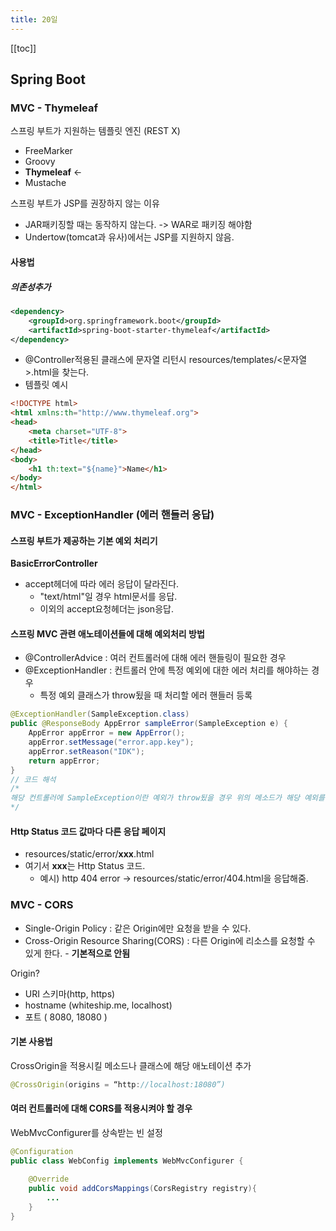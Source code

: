 ```yaml
---
title: 20일
---
```


[[toc]]

## Spring Boot

### MVC - Thymeleaf

스프링 부트가 지원하는 템플릿 엔진 (REST X)
- FreeMarker
- Groovy
- **Thymeleaf** <-
- Mustache

스프링 부트가 JSP를 권장하지 않는 이유
- JAR패키징할 때는 동작하지 않는다. -> WAR로 패키징 해야함
- Undertow(tomcat과 유사)에서는 JSP를 지원하지 않음.

#### 사용법

##### 의존성추가

~~~xml
<dependency>
    <groupId>org.springframework.boot</groupId>
    <artifactId>spring-boot-starter-thymeleaf</artifactId>
</dependency>
~~~

- @Controller적용된 클래스에 문자열 리턴시 resources/templates/\<문자열\>.html을 찾는다.
- 템플릿 예시

~~~html
<!DOCTYPE html>
<html xmlns:th="http://www.thymeleaf.org">
<head>
    <meta charset="UTF-8">
    <title>Title</title>
</head>
<body>
    <h1 th:text="${name}">Name</h1>
</body>
</html>
~~~

### MVC - ExceptionHandler (에러 핸들러 응답)

#### 스프링 부트가 제공하는 기본 예외 처리기

**BasicErrorController**

- accept헤더에 따라 에러 응답이 달라진다.
  - "text/html"일 경우 html문서를 응답.
  - 이외의 accept요청헤더는 json응답.

#### 스프링 MVC 관련 애노테이션들에 대해 예외처리 방법

- @ControllerAdvice : 여러 컨트롤러에 대해 에러 핸들링이 필요한 경우
- @ExceptionHandler : 컨트롤러 안에 특정 예외에 대한 에러 처리를 해야하는 경우
  - 특정 예외 클래스가 throw됬을 때 처리할 에러 핸들러 등록

~~~java
@ExceptionHandler(SampleException.class)
public @ResponseBody AppError sampleError(SampleException e) {
    AppError appError = new AppError();
    appError.setMessage("error.app.key");
    appError.setReason("IDK");
    return appError;
}
// 코드 해석
/*
해당 컨트롤러에 SampleException이란 예외가 throw됬을 경우 위의 메소드가 해당 예외를 받아 AppError객체를 응답으로 리턴
*/
~~~

#### Http Status 코드 값마다 다른 응답 페이지

- resources/static/error/**xxx**.html
- 여기서 **xxx**는 Http Status 코드.
  - 예시) http 404 error -> resources/static/error/404.html을 응답해줌.

### MVC - CORS

- Single-Origin Policy : 같은 Origin에만 요청을 받을 수 있다.
- Cross-Origin Resource Sharing(CORS) : 다른 Origin에 리소스를 요청할 수 있게 한다. - **기본적으로 안됨**

Origin?
* URI 스키마(http, https)
* hostname (whiteship.me, localhost)
* 포트 ( 8080, 18080 )

#### 기본 사용법

CrossOrigin을 적용시킬 메소드나 클래스에 해당 애노테이션 추가

~~~java
@CrossOrigin(origins = “http://localhost:18080”)
~~~

#### 여러 컨트롤러에 대해 CORS를 적용시켜야 할 경우

WebMvcConfigurer를 상속받는 빈 설정

~~~java
@Configuration
public class WebConfig implements WebMvcConfigurer {
    
    @Override
    public void addCorsMappings(CorsRegistry registry){
        ...
    }
}
~~~


